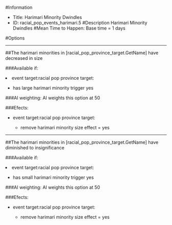 #Information
 - Title: Harimari Minority Dwindles
 - ID: racial_pop_events_harimari.5
#Description
Harimari Minority Dwindles
#Mean Time to Happen:
Base time = 1 days

#Options

___
##The harimari minorities in [racial_pop_province_target.GetName] have decreased in size

###Available if:
<li>event target:racial pop province target:</li><ul><li>has large harimari minority trigger yes</li></ul>

###AI weighting:
AI weights this option at 50


###Efects:<ul><li>event target:racial pop province target:</li><ul><li>remove harimari minority size effect = yes</li></ul></ul>

___
##The harimari minorities in [racial_pop_province_target.GetName] have diminished to insignificance

###Available if:
<li>event target:racial pop province target:</li><ul><li>has small harimari minority trigger yes</li></ul>

###AI weighting:
AI weights this option at 50


###Efects:<ul><li>event target:racial pop province target:</li><ul><li>remove harimari minority size effect = yes</li></ul></ul>
